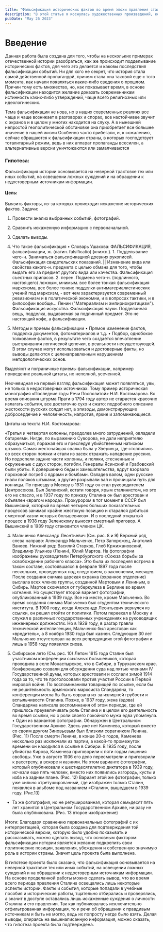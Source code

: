 ```yaml
---
title: "Фальсификация исторических фактов во время эпохи правления сталина"
description: "В этой статье я коснулась художественных произведений, которые раскрывают тему терорризма."
pubDate: "May 26 2023"
---
```


# Введение

Данная работа была создана для того, чтобы на нескольких примерах отечественной истории разобраться, как же происходит подделывание исторических фактов, для чего это делается и каковы последствия фальсификации событий.
Ни для кого не секрет, что история стала самой действенной пропагандой, причем стала она таковой еще с того момента, как начали появляться какие-либо сведения о прошлом.
Причин тому есть множество, но, как показывает время, в основе фальсификации находится желание доказать современникам истинность каких-либо утверждений, чаще всего религиозных или идеологических.

Тема фальсификации не нова, но в наших современных реалиях все чаще и чаще
возникает в разговорах и спорах, все настойчивее звучит с экранов и в целом у многих находится на слуху. А в нынешней непростой геополитической обстановке она приобретает все большее значение в нашей жизни
Особенно часто прибегали, и, к сожалению, сейчас обращаются к фальсификации
страны, в которых господствует тоталитарный режим, ведь в них аппарат пропаганды всесилен, а альтернативные версии уничтожаются или замалчиваются

### Гипотеза:
Фальсификация истории основывается на неверной трактовке тех или иных событий,
на освещении ложных суждений и на обращении к недостоверным источникам информации.

#### Цель:
Выявить факторы, из-за которых происходит искажение исторических фактов.
Задачи:
1. Провести анализ выбранных событий, фотографий.
2. Сравнить искаженную информацию с первоначальной.
3. Сделать выводы.
 1. Что такое фальсификация 
    • Словарь Ушакова: ФАЛЬСИФИКАЦИЯ, фальсификации, ж. (латин. falsificatio) (книжн.). 1. Подделывание чего-н. Заниматься фальсификацией древних рукописей.
    Фальсификация свидетельских показаний. || Изменение вида или свойства какого-н. предмета с целью обмана для того, чтобы выдать его за предмет другого вида или качества.
    Фальсификация съестных припасов. 2. перен. Подмена чего-н.
    (подлинного, настоящего) ложным, мнимым. все более тонкая фальсификация марксизма, все более тонкие подделки антиматериалистических учений под марксизм, - вот чем характеризуется современный ревизионизм и в политической экономии, и в вопросах тактики, и в философии вообще... Ленин ("Материализм и эмпириокритицизм"). Фальсификация искусства. Фальсификация науки.
    Подделанная вещь, подделка, выдаваемая за подлинный предмет. Это не настоящий кофе, а фальсификация.

 2. Методы и приемы фальсификации 
    • Прямое изменение фактов, подделка документов, фотоматериалов и т.д.
    • Подбор, однобокое толкование фактов, в результате чего создаётся впечатление выстраивания логической цепочки, в реальности несуществующей. В этом случае могут использоваться и достоверные факты, но выводы делаются с целенаправленным нарушением методологических основ.

Выделяют и пограничные приемы фальсификации, например приведение реальной цитаты, но неполной, усеченной.

Неочевидная на первый взгляд фальсификация может появляться, увы, не только в недостоверных источниках. Тому пример историческая монография «Последние годы Речи Посполитой» Н.И. Костомарова. Во время описания штурма Праги в 1794 году автор не старается красочно излагать события, все достаточно сухо и сжато: подробного описание жестокости русских солдат нет, а эпизоды, демонстрирующие добросердечие и человечность, напротив, яркие и запоминающиеся.

Цитаты из текста Н.И. Костомарова: 

«Третья и четвертая колонны, преодолев много затруднений, овладели батареями.
Нигде, по выражению Суворова, не дали неприятелю образумиться, поражая его и преследуя убийственным натиском штыков. Самая жесточайшая свалка была у Зверинца, где столпились со всех сторон поляки и стали из засек отражать нападение русских. Но подоспели задние части колонны, и поляки, стесненные и окруженные с двух сторон, погибли. Генералы Ясинский и Грабовский были убиты. К довершению беды и замешательства, вдруг взорвало пороховой погреб с ядрами и бомбами.
Овладев валом, одни русские гнали поляков штыками, а другие разрывали вал и прочищали путь для конницы. По приезду в Москву в 1931 году он стал руководителем Центросоюза. Был Зеленский, кстати говоря, ярым сталинистом, но это его не спасло, и в 1937 году по приказу Сталина он был арестован и объявлен «врагом народа». Прокурором в тот момент в СССР был Вышинский, который во время четырех больших показательных процессов занимал крайне жестокую позицию и старался добиться смертной казни «старых большевиков».
И в последний открытый процесс в 1938 году Зеленскому выносят смертный приговор. А Вышинский в 1939 году становится членом ЦК.

4. Мальченко Александр Леонтьевич (См. рис. 8 и 9)
Верхний ряд, слева направо: Александр Мальченко, Петр Запорожец, Анатолий Ванеев.
Нижний ряд: Василий Старков, Глеб Кржижановский, Владимир Ульянов (Ленин), Юлий Мартов.
На фотографии изображены руководители
Петербургского
«Союза борьбы за
освобождение рабочего класса». Это была их последняя встреча в таком составе, состоявшаяся в феврале 1897 года после нескольких, проведенных под следствием, в заключении, месяцев.
После создания снимка царская охранка (охранное отделение) выслала всех членов группы, созданной Мартовым и Лениным, в Сибирь. Мартов скончался от туберкулеза в Берлине во
время изгнания.
Но существует второй вариант фотографии, опубликованный в 1939 году. Все на месте, кроме Мальченко.
Во время создания снимка Мальченко был студентом технического института. В 1900 году, когда Александр Леонтьевич вернулся из ссылки, он решил отойти от политики. Потом переехал в Москву и служил в различных государственных учреждениях на руководящих инженерных должностях. Но в 1929 году, в разгар травли технической интеллигенции, Мальченко был арестован как «вредитель», а 8 ноября 1930 года был казнен. Следующие 30 лет Мальченко отсутствовал на всех репродукциях этой фотографии и лишь в 1958 году появился снова.

5. Сибирское лето (См. рис. 10)
Летом 1915 года Сталин был участником конференции ссыльных большевиков, которая проходила в селе Монастырское, что в Сибири, в Туруханском крае. Конференцию созвали для обсуждения суда над пятью членами IV Государственной думы, которых арестовали и сослали зимой 1914 года за то, что те проголосовали против участия России в Первой мировой войне.
По воспоминаниям товарищей по ссылке, если бы не решительность армянского марксиста
Спандаряна, то конференция могла бы быть сорвана из-за излишней грубости и вспыльчивости Сталина. Позже, в 1937 году, жена (вдова) Спандаряна написала воспоминания об этом периоде, где ей пришлось преувеличивать роль Сталина и в целом его деятельность во время ссылки, но о роли своего покойного мужа едва упомянула.
• Один из вариантов фотографии. Обнаружен в Центральном Государственном Архиве.
Здесь уже нет Каменева, который вместе со своим другом Зиновьевым был близким соратником Ленина. (Рис. 11)
После смерти Ленина, в конце 20-х годов, Каменева несколько раз исключали из партии, а какой-то промежуток времени он находился в ссылке в Сибири.
В 1935 году, после убийства Кирова, Каменева приговорили к пяти годам лишения свободы. Уже в августе 1936 его дело пересмотрели и приговорили к расстрелу, а вскоре
и казнили.
На этом варианте фотографии, который опубликовали к шестидесятилетию диктатора в 1939 году, исчезли еще пять человек, вместо них появились изгородь, кусты и изба на заднем плане. (Рис. 12)
Вариант этой же фотографии, только уже сильно отретушированный, где изображен только Сталин, появился в альбоме под названием «Сталин», вышедшем в 1939 году. (Рис.13) 
* Та же фотография, но не ретушированная, которая семьдесят пять лет хранится в
Центральном Государственном Архиве, ни разу не была опубликована. (Рис. 13 второе изображение)

Итоги: 
Благодаря сравнению первоначальных фотографий с их интерпретацией, которая была создана для подтверждения той исторической версии, которую было удобно показывать и рассказывать, можно сделать вывод, что основным фактором фальсификации истории является желание подкрепить свои политические позиции, заявления, убеждения и собственную значимую роль в истории страны. Значит цель проекта была выполнена.

В гипотезе проекта было сказано, что фальсификация основывается на неверной трактовке тех или иных событий, на освещении ложных суждений и на обращении к недостоверным источникам информации. На основе проделанной работы можно сделать вывод, что во время всего периода правления Сталина освещались лишь некоторые аспекты истории.
Факты и события, которые попадали в учебные пособия и исторические работы, тщательно отбирались и проверялись, а значит в доступе оставались лишь искаженные суждения о личности Сталина и его правлении. Так как публиковалась исключительно отфильтрованная информация, то и речи об обращении к правдивым источникам и быть не могло, ведь их попросту негде было взять. Делая выводы, опираясь на вышенаписанную информация, можно сказать, что гипотеза проекта была подтверждена.